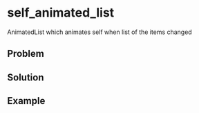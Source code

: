 # self_animated_list

AnimatedList which animates self when list of the items changed

## Problem

## Solution

## Example
